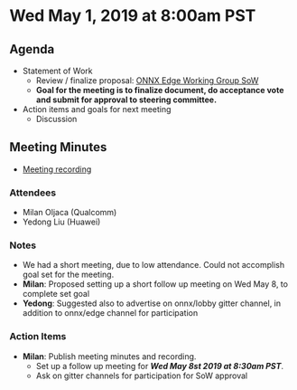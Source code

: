 <!--- SPDX-License-Identifier: Apache-2.0 -->

# Wed May 1, 2019 at 8:00am PST

## Agenda
* Statement of Work
  * Review / finalize proposal: [ONNX Edge Working Group SoW](https://docs.google.com/document/d/18M-i7yMfuMLnpsrUnyCCc5mosPIt7Q_lDNUQAQqZrBo/edit?usp=sharing)
  * **Goal for the meeting is to finalize document, do acceptance vote and submit for approval to steering committee.**
* Action items and goals for next meeting
  * Discussion

## Meeting Minutes
* [Meeting recording](https://youtu.be/OZmURWO50Po)

### Attendees
* Milan Oljaca (Qualcomm)
* Yedong Liu (Huawei)

### Notes
* We had a short meeting, due to low attendance. Could not accomplish goal set for the meeting.
* **Milan**: Proposed setting up a short follow up meeting on Wed May 8, to complete set goal
* **Yedong**: Suggested also to advertise on onnx/lobby gitter channel, in addition to onnx/edge channel for participation

### Action Items
* **Milan**: Publish meeting minutes and recording.
  * Set up a follow up meeting for ***Wed May 8st 2019 at 8:30am PST***.
  * Ask on gitter channels for participation for SoW approval


